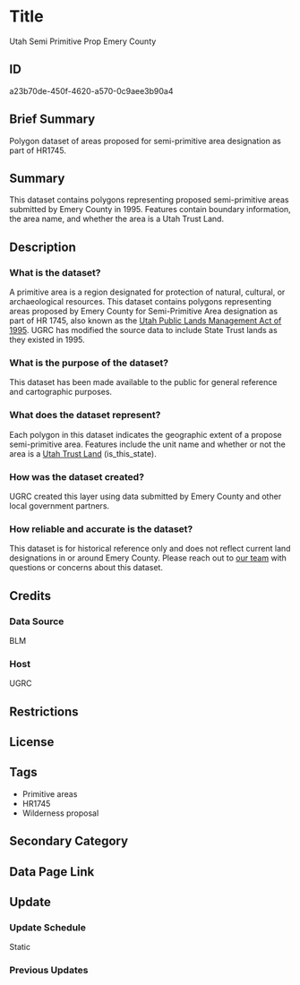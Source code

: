 # Title

Utah Semi Primitive Prop Emery County

## ID

a23b70de-450f-4620-a570-0c9aee3b90a4

## Brief Summary

Polygon dataset of areas proposed for semi-primitive area designation as part of HR1745.

## Summary

This dataset contains polygons representing proposed semi-primitive areas submitted by Emery County in 1995. Features contain boundary information, the area name, and whether the area is a Utah Trust Land.

## Description

### What is the dataset?

A primitive area is a region designated for protection of natural, cultural, or archaeological resources. This dataset contains polygons representing areas proposed by Emery County for Semi-Primitive Area designation as part of HR 1745, also known as the [Utah Public Lands Management Act of 1995](https://www.congress.gov/bill/104th-congress/house-bill/1745/actions). UGRC has modified the source data to include State Trust lands as they existed in 1995.

<!---It was difficult to find resources about the definitions between primitive and semi-primitive. Do we have further information on this? --->

### What is the purpose of the dataset?

This dataset has been made available to the public for general reference and cartographic purposes.

### What does the dataset represent?

Each polygon in this dataset indicates the geographic extent of a propose semi-primitive area. Features include the unit name and whether or not the area is a [Utah Trust Land](https://trustlands.utah.gov/) (is_this_state).

### How was the dataset created?

UGRC created this layer using data submitted by Emery County and other local government partners.

### How reliable and accurate is the dataset?

This dataset is for historical reference only and does not reflect current land designations in or around Emery County. Please reach out to [our team](https://gis.utah.gov/contact/) with questions or concerns about this dataset.

## Credits

### Data Source

BLM

### Host

UGRC

## Restrictions

## License

## Tags

- Primitive areas
- HR1745
- Wilderness proposal

## Secondary Category

## Data Page Link

## Update

### Update Schedule

Static

### Previous Updates
